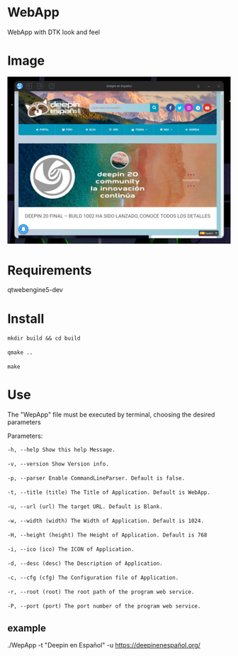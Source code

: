 
  

# WebApp

WebApp with DTK look and feel

  

# Image

  

<img  src="https://raw.githubusercontent.com/deepin-espanol/WebApp/main/doc/IMG/WebApp-Example.png">

  

# Requirements

  

qtwebengine5-dev

  

# Install

  

    mkdir build && cd build
    
    qmake ..
    
    make

  

# Use

  

The "WepApp" file must be executed by terminal, choosing the desired parameters

  

Parameters:

    -h, --help Show this help Message.
    
    -v, --version Show Version info.
    
    -p, --parser Enable CommandLineParser. Default is false.
    
    -t, --title (title) The Title of Application. Default is WebApp.
    
    -u, --url (url) The target URL. Default is Blank.
    
    -w, --width (width) The Width of Application. Default is 1024.
    
    -H, --height (height) The Height of Application. Default is 768
    
    -i, --ico (ico) The ICON of Application.
    
    -d, --desc (desc) The Description of Application.
    
    -c, --cfg (cfg) The Configuration file of Application.
    
    -r, --root (root) The root path of the program web service.
    
    -P, --port (port) The port number of the program web service.

  

## example

./WepApp -t "Deepin en Español" -u https://deepinenespañol.org/